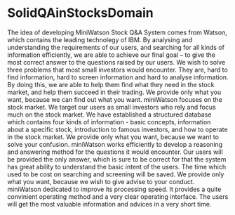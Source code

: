 # SolidQAinStocksDomain
The idea of developing MiniWatson Stock Q&A System comes from Watson, which contains the leading technolegy of IBM. By analysing and understanding the requirements of our users, and searching for all kinds of information efficiently, we are able to achieve our final goal – to give the most correct answer to the questions raised by our users. We wish to solve three problems that most small investors would encounter. They are, hard to find information, hard to screen information and hard to analyse information. By doing this, we are able to help them find what they need in the stock market, and help them succeed in their trading.
  We provide only what you want, because we can find out what you want.
  miniWatson focuses on the stock market. We target our users as small investors who rely and focus much on the stock market. We have established a structured database which contains four kinds of information - basic concepts, information about a specific stock, introduction to famous investors, and how to operate in the stock market.
  We provide only what you want, because we want to solve your confusion. 
  miniWatson works efficiently to develop a reasoning and answering method for the questions it would encounter. Our users will be provided the only answer, which is sure to be correct for that the system has great ability to understand the basic intent of the users. The time which used to be cost on searching and screening will be saved.
  We provide only what you want, because we wish to give advise to your conduct. 
  miniWatson dedicated to improve its processing speed. It provides a quite convinient operating method and a very clear operating interface. The users will get the most valuable information and advices in a very short time.
